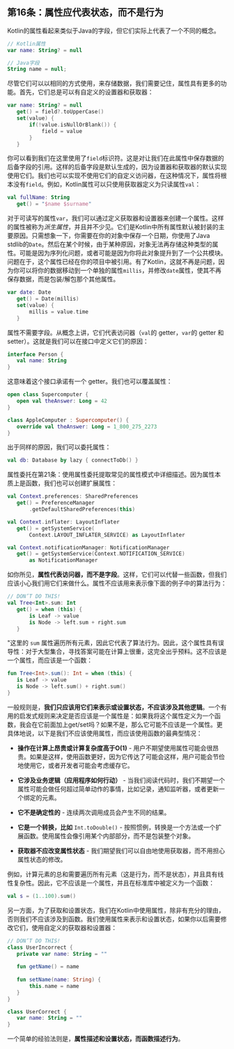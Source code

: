 ## 第16条：属性应代表状态，而不是行为

Kotlin的属性看起来类似于Java的字段，但它们实际上代表了一个不同的概念。

``` kotlin
// Kotlin属性
var name: String? = null

// Java字段
String name = null;
```

尽管它们可以以相同的方式使用，来存储数据，我们需要记住，属性具有更多的功能。首先，它们总是可以有自定义的设置器和获取器：

``` kotlin
var name: String? = null
   get() = field?.toUpperCase()
   set(value) {
       if(!value.isNullOrBlank()) {
           field = value
       }
   }
```

你可以看到我们在这里使用了`field`标识符。这是对让我们在此属性中保存数据的后备字段的引用。这样的后备字段是默认生成的，因为设置器和获取器的默认实现使用它们。我们也可以实现不使用它们的自定义访问器，在这种情况下，属性将根本没有`field`。例如，Kotlin属性可以只使用获取器定义为只读属性`val`：

``` kotlin
val fullName: String
   get() = "$name $surname"
```

对于可读写的属性`var`，我们可以通过定义获取器和设置器来创建一个属性。这样的属性被称为*派生属性*，并且并不少见。它们是Kotlin中所有属性默认被封装的主要原因。只需想象一下，你需要在你的对象中保存一个日期，你使用了Java stdlib的`Date`。然后在某个时候，由于某种原因，对象无法再存储这种类型的属性。可能是因为序列化问题，或者可能是因为你将此对象提升到了一个公共模块。问题在于，这个属性已经在你的项目中被引用。有了Kotlin，这就不再是问题，因为你可以将你的数据移动到一个单独的属性`millis`，并修改`date`属性，使其不再保存数据，而是包装/解包那个其他属性。

``` kotlin
var date: Date
   get() = Date(millis)
   set(value) {
       millis = value.time
   }
```

属性不需要字段。从概念上讲，它们代表访问器（`val`的 getter，`var`的 getter 和 setter）。这就是我们可以在接口中定义它们的原因：

``` kotlin
interface Person {
   val name: String
}
```

这意味着这个接口承诺有一个 getter。我们也可以覆盖属性：

``` kotlin
open class Supercomputer {
   open val theAnswer: Long = 42
}

class AppleComputer : Supercomputer() {
   override val theAnswer: Long = 1_800_275_2273
}
```

出于同样的原因，我们可以委托属性：

``` kotlin
val db: Database by lazy { connectToDb() }
```

属性委托在第21条：使用属性委托提取常见的属性模式中详细描述。因为属性本质上是函数，我们也可以创建扩展属性：

``` kotlin
val Context.preferences: SharedPreferences
   get() = PreferenceManager
       .getDefaultSharedPreferences(this)

val Context.inflater: LayoutInflater
   get() = getSystemService(
       Context.LAYOUT_INFLATER_SERVICE) as LayoutInflater

val Context.notificationManager: NotificationManager
   get() = getSystemService(Context.NOTIFICATION_SERVICE) 
       as NotificationManager
```

如你所见，**属性代表访问器，而不是字段**。这样，它们可以代替一些函数，但我们应该小心我们用它们来做什么。属性不应该用来表示像下面的例子中的算法行为：

``` kotlin
// DON’T DO THIS!
val Tree<Int>.sum: Int
   get() = when (this) {
       is Leaf -> value
       is Node -> left.sum + right.sum
   }
```

"这里的 `sum` 属性遍历所有元素，因此它代表了算法行为。因此，这个属性具有误导性：对于大型集合，寻找答案可能在计算上很重，这完全出乎预料。这不应该是一个属性，而应该是一个函数：

``` kotlin
fun Tree<Int>.sum(): Int = when (this) {
   is Leaf -> value
   is Node -> left.sum() + right.sum()
}
```

一般规则是，**我们只应该用它们来表示或设置状态，不应该涉及其他逻辑**。一个有用的启发式规则来决定是否应该是一个属性是：如果我将这个属性定义为一个函数，我会在它前面加上get/set吗？如果不是，那么它可能不应该是一个属性。更具体地说，以下是我们不应该使用属性，而应该使用函数的最典型情况：

- **操作在计算上昂贵或计算复杂度高于O(1)** - 用户不期望使用属性可能会很昂贵。如果是这样，使用函数更好，因为它传达了可能会这样，用户可能会节俭地使用它，或者开发者可能会考虑缓存它。

- **它涉及业务逻辑（应用程序如何行动）** - 当我们阅读代码时，我们不期望一个属性可能会做任何超过简单动作的事情，比如记录，通知监听器，或者更新一个绑定的元素。

- **它不是确定性的** - 连续两次调用成员会产生不同的结果。

- **它是一个转换，比如** `Int.toDouble()` - 按照惯例，转换是一个方法或一个扩展函数。使用属性会像引用某个内部部分，而不是包装整个对象。

- **获取器不应改变属性状态** - 我们期望我们可以自由地使用获取器，而不用担心属性状态的修改。

  

例如，计算元素的总和需要遍历所有元素（这是行为，而不是状态），并且具有线性复杂性。因此，它不应该是一个属性，并且在标准库中被定义为一个函数：

``` kotlin
val s = (1..100).sum()
```

另一方面，为了获取和设置状态，我们在Kotlin中使用属性，除非有充分的理由，否则我们不应该涉及到函数。我们使用属性来表示和设置状态，如果你以后需要修改它们，使用自定义的获取器和设置器：

``` kotlin
// DON’T DO THIS!
class UserIncorrect {
   private var name: String = ""
  
   fun getName() = name
  
   fun setName(name: String) {
       this.name = name
   }
}

class UserCorrect {
   var name: String = ""
}
```

一个简单的经验法则是，**属性描述和设置状态，而函数描述行为**。

